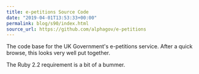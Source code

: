 ```yaml
---
title: e-petitions Source Code
date: "2019-04-01T13:53:33+00:00"
permalink: blog/s90/index.html
source_url: https://github.com/alphagov/e-petitions
---
```


The code base for the UK Government's e-petitions service. After a quick browse, this looks very well put together.

The Ruby 2.2 requirement is a bit of a bummer.
